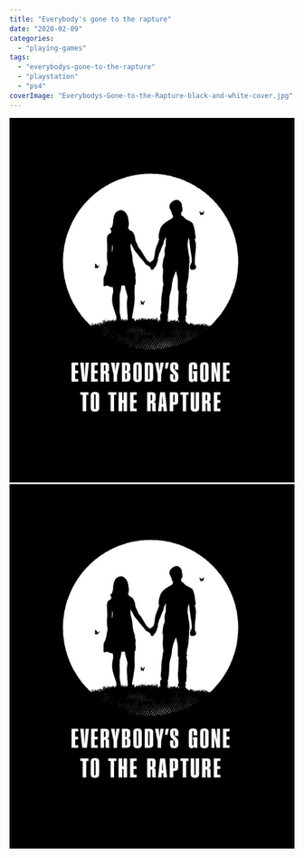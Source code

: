 ```yaml
---
title: "Everybody's gone to the rapture"
date: "2020-02-09"
categories: 
  - "playing-games"
tags: 
  - "everybodys-gone-to-the-rapture"
  - "playstation"
  - "ps4"
coverImage: "Everybodys-Gone-to-the-Rapture-black-and-white-cover.jpg"
---
```


[![](images/Everybodys-Gone-to-the-Rapture-black-and-white-cover.jpg)](images/Everybodys-Gone-to-the-Rapture-black-and-white-cover.jpg)
[![](images/Everybodys-Gone-to-the-Rapture-black-and-white-cover.jpg)](images/Everybodys-Gone-to-the-Rapture-black-and-white-cover.jpg)

